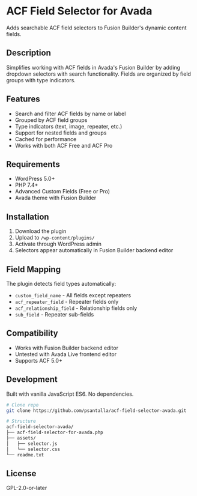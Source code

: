 # ACF Field Selector for Avada

Adds searchable ACF field selectors to Fusion Builder's dynamic content fields.

## Description

Simplifies working with ACF fields in Avada's Fusion Builder by adding dropdown selectors with search functionality. Fields are organized by field groups with type indicators.

## Features

- Search and filter ACF fields by name or label
- Grouped by ACF field groups
- Type indicators (text, image, repeater, etc.)
- Support for nested fields and groups
- Cached for performance
- Works with both ACF Free and ACF Pro

## Requirements

- WordPress 5.0+
- PHP 7.4+
- Advanced Custom Fields (Free or Pro)
- Avada theme with Fusion Builder

## Installation

1. Download the plugin
2. Upload to `/wp-content/plugins/`
3. Activate through WordPress admin
4. Selectors appear automatically in Fusion Builder backend editor

## Field Mapping

The plugin detects field types automatically:

- `custom_field_name` - All fields except repeaters
- `acf_repeater_field` - Repeater fields only
- `acf_relationship_field` - Relationship fields only
- `sub_field` - Repeater sub-fields

## Compatibility

- Works with Fusion Builder backend editor
- Untested with Avada Live frontend editor
- Supports ACF 5.0+

## Development

Built with vanilla JavaScript ES6. No dependencies.

```bash
# Clone repo
git clone https://github.com/psantalla/acf-field-selector-avada.git

# Structure
acf-field-selector-avada/
├── acf-field-selector-for-avada.php
├── assets/
│   ├── selector.js
│   └── selector.css
└── readme.txt
```

## License

GPL-2.0-or-later
